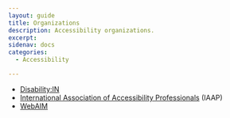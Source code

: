 ```yaml
---
layout: guide
title: Organizations
description: Accessibility organizations.
excerpt: 
sidenav: docs
categories:
  - Accessibility

---
```


*   [Disability:IN](https://disabilityin.org/)
*   [International Association of Accessibility Professionals](https://www.accessibilityassociation.org/) (IAAP)
*   [WebAIM](https://webaim.org/)